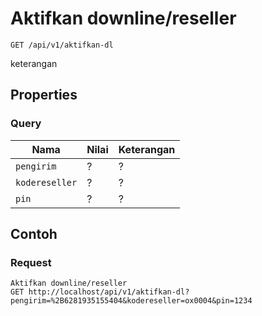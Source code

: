 # Aktifkan downline/reseller
```http
GET /api/v1/aktifkan-dl
```
keterangan
## Properties
### Query
Nama  | Nilai | Keterangan
--- | --- | ---
<code>pengirim</code> | ? | ?
<code>kodereseller</code> | ? | ?
<code>pin</code> | ? | ?

## Contoh

### Request
```http
Aktifkan downline/reseller
GET http://localhost/api/v1/aktifkan-dl?pengirim=%2B6281935155404&kodereseller=ox0004&pin=1234
```
